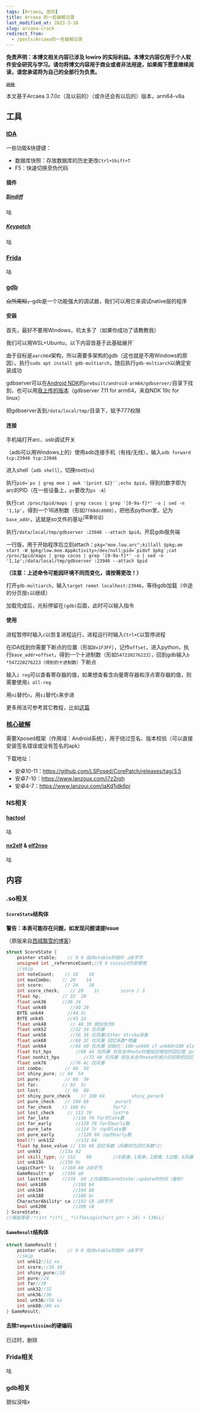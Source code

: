 ```yaml
---
tags: [Arcaea, 逆向]
title: Arcaea 的一些破解记录
last_modified_at: 2023-3-18
slug: arcaea-crack
redirect_from: 
  - /posts/Arcaea的一些破解记录
---
```


**免责声明：本博文相关内容已涉及 lowiro 的实际利益。本博文内容仅用于个人软件安全研究与学习。请勿将博文内容用于商业或者非法用途，如果阁下愿意继续阅读，请您承诺将为自己的全部行为负责。**

<small><del>[出处](https://wlt.tql.moe)</del></small>

本文基于Arcaea 3.7.0c（及以前的）（或许还会有以后的）版本，arm64-v8a

## 工具

### [IDA](https://hex-rays.com)

一些功能&快捷键：

- 数据库快照：存放数据库的历史更改`Ctrl+Shift+T`
- F5：快速切换至伪代码

#### 插件

##### [Bindiff](https://www.zynamics.com/software.html)

咕

##### [Keypatch](https://github.com/keystone-engine/keypatch)

咕

### [Frida](https://frida.re/)

咕

### [gdb](https://www.gnu.org/software/gdb/)

<del>众所周知，</del>gdb是一个功能强大的调试器，我们可以用它来调试native层的程序

#### 安装

首先，最好不要用Windows，坑太多了（如果你成功了请教教我）

我们可以用WSL+Ubuntu，以下内容皆基于此基础展开`

由于目标是`aarch64`架构，所以需要多架构的gdb（这也就是不用Windows的原因）。执行`sudo apt install gdb-multiarch`，随后执行`gdb-multiarch`以确定安装成功

gdbserver可以在[Android NDK](https://developer.android.google.cn/ndk/downloads?hl=zh-cn)的`prebuilt/android-arm64/gdbserver/`目录下找到，也可以用[我上传的版本](https://github.com/Young-Lord/Young-Lord.github.io/releases/download/assets/gdbserver)（gdbserver 7.11 for arm64，来自NDK 19c for linux）

把gdbserver丢到`/data/local/tmp/`目录下，赋予777权限

#### 连接

手机端打开arc、usb调试开关

（adb可以用Windows上的）使用adb连接手机（有线/无线），输入`adb forward tcp:23946 tcp:23946`

进入shell（`adb shell`），切换root(`su`)

执行``pid=`ps | grep moe | awk '{print $2}'`;echo $pid``，得到的数字即为arc的PID（在一些设备上，`ps`要改为`ps -A`）

执行`cat /proc/$pid/maps | grep cocos | grep '[0-9a-f]*' -o | sed -n '1,1p'`，得到一个16进制数（形如`7f68dcd000`），把他丢python里，记为`base_addr`，这就是so文件的基址<sup>[需要验证]</sup>

执行`/data/local/tmp/gdbserver :23946 --attach $pid`，开启gdb服务端

一行版，用于开始程序后立刻attach：``pkg="moe.low.arc";killall $pkg;am start -W $pkg/low.moe.AppActivity>/dev/null;pid=`pidof $pkg`;cat /proc/$pid/maps | grep cocos | grep '[0-9a-f]*' -o | sed -n '1,1p';/data/local/tmp/gdbserver :23946 --attach $pid``

**（注意：上述命令可能因环境不同而变化，请按需更改！）**

打开`gdb-multiarch`，输入`target remot localhost:23946`，等待gdb加载（中途的分页按`c`以继续）

加载完成后，光标停留在`(gdb)`后面，此时可以输入指令

#### 使用

进程暂停时输入`c`以恢复进程运行，进程运行时输入`Ctrl+C`以暂停进程

在IDA找到你需要下断点的位置（形如`0x1F3FF`），记作`offset`，进入python，执行`base_addr+offset`，得到一个十进制数（形如`547220276223`），回到gdb输入`b *547220276223（得到的十进制数）`下断点

输入`i reg`可以查看寄存器的值，如果想查看含向量寄存器和浮点寄存器的值，则需要使用`i all-reg`

用`ni`替代`n`，用`si`替代`s`来步进

更多用法可参考其它教程，比如[这篇](https://www.yanbinghu.com/2019/04/20/41283.html)

### [核心破解](https://blog.coderstory.cn/corepatch-official-download/)

需要Xposed框架（作用域：Android系统），用于绕过签名、版本校验（可以直接安装签名错误或没有签名的apk）

下载地址：

- 安卓10-11：<https://github.com/LSPosed/CorePatch/releases/tag/3.5>
- 安卓7-10：<https://www.lanzoux.com/i7z2rqh>
- 安卓4-7：<https://www.lanzoui.com/iaKd1jdk6pi>

### NS相关

#### [hactool](https://github.com/SciresM/hactool)

咕

#### [nx2elf](https://github.com/shuffle2/nx2elf) & [elf2nso](https://github.com/switchbrew/switch-tools)

咕

## 内容

### .so相关

#### `ScoreState`结构体

**警告：本表可能存在问题，如发现问题请提Issue**

（原版来自[西城飘雪的博客](https://blog.hoshi.tech/archives/11/)）

```cpp
struct ScoreState {
    pointer vtable;    // 0 0 指向vtable的指针 占8字节
    unsigned int _referenceCount;//8 8 cocos2d内部使用
    //skip
    int noteCount;    // 16    10
    int maxCombo;    // 20    14
    int score;        // 24    18
    int score_check;    // 28    1c        score / 3
    float hp;        // 32  20
    float unk36      //36 24
    float unk40         //40 28
    BYTE unk44         //44 2c
    BYTE unk45         //45 2d
    float unk48         // 48 30 貌似恒为0
    float unk52         //52 34 仅风暴
    float unk56         //56 38 仅风暴/Ether Strike异象
    float unk60         //60 3C 仅风暴 回忆系数*物量
    float unk64         //64 40 仅风暴 初始化：100-unk60 if unk60<100 else 0；更新：继承上次更新的v16
    float hit_hps         //68 44 仅风暴 将在击中note时增加应增加的回忆度（pure:2*回忆系数 far:1*回忆系数）
    float nonhit_hps         //72 48 仅风暴 将在未击中note时减少应扣除的回忆度（同一般Hard血条一致）
    float unk76         //76 4c 仅风暴
    int combo;        // 80  50
    int shiny_pure; // 84  54
    int pure;         // 88  58
    int far;         // 92  5c
    int lost;         // 96  60
    int shiny_pure_check    // 100 64          shiny_pure/6
    int pure_check    // 104 68          pure/5
    int far_check    // 108 6c          far*2
    int lost_check     // 112 70        lost*6
    int far_late         //116 74 far的late数
    int far_early         //120 78 far的early数
    int pure_late         //124 7c 小p的late数
    int pure_early         //128 80 小p的early数
    bool(?) unk132        //132 84
    float hp_base_value // 136 88 回忆系数（风暴时为回忆系数*2）
    int unk92       //13a 92
    int skill_type; // 152    98        //0普通，1简单，2困难，5过载，6风暴
    int unk156      //156 9c
    LogicChart* lc   //160 A0 占8字节
    GameResult* gr   //168 a8
    int lasttime     //176  b0 上次调用ScoreState::update的时间（毫秒）
    bool unk180          //180 b4
    int unk184           //184 b8
    int unk188           //188 bc
    CharacterAbility* ca //192 C0 占8字节
    bool unk200          //200 c8
} ScoreState;
//铺面等级：*(int *)(*(__ *)(TheLogicChart_ptr + 24) + 136LL)
```

#### `GameResult`结构体

```cpp
struct GameResult {
    pointer vtable;    // 0 0 指向vtable的指针 占8字节
    //skip
    int unk12//12 xx
    int score;//16 10
    int shiny_pure//20
    int pure//24
    int far//28
    int unk32//32
    int unk36//36
    bool unk56//56 xx
    int unk80//80 xx
} GameResult;
```

#### 去除`Tempestissimo`的硬编码

已过时，删除

### Frida相关

咕

### gdb相关

貌似没啥x
